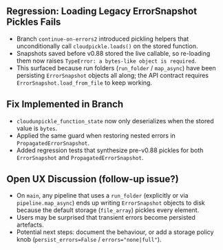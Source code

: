 ## Regression: Loading Legacy ErrorSnapshot Pickles Fails
- Branch `continue-on-errors2` introduced pickling helpers that unconditionally call `cloudpickle.loads()` on the stored function.
- Snapshots saved before v0.88 stored the live callable, so re-loading them now raises `TypeError: a bytes-like object is required`.
- This surfaced because run folders (`run_folder` / `map_async`) have been persisting `ErrorSnapshot` objects all along; the API contract requires `ErrorSnapshot.load_from_file` to keep working.

## Fix Implemented in Branch
- `cloudunpickle_function_state` now only deserializes when the stored value is `bytes`.
- Applied the same guard when restoring nested errors in `PropagatedErrorSnapshot`.
- Added regression tests that synthesize pre-v0.88 pickles for both `ErrorSnapshot` and `PropagatedErrorSnapshot`.

## Open UX Discussion (follow-up issue?)
- On `main`, any pipeline that uses a `run_folder` (explicitly or via `pipeline.map_async`) ends up writing `ErrorSnapshot` objects to disk because the default storage (`file_array`) pickles every element.
- Users may be surprised that transient errors become persisted artefacts.
- Potential next steps: document the behaviour, or add a storage policy knob (`persist_errors=False` / `errors="none|full"`).
